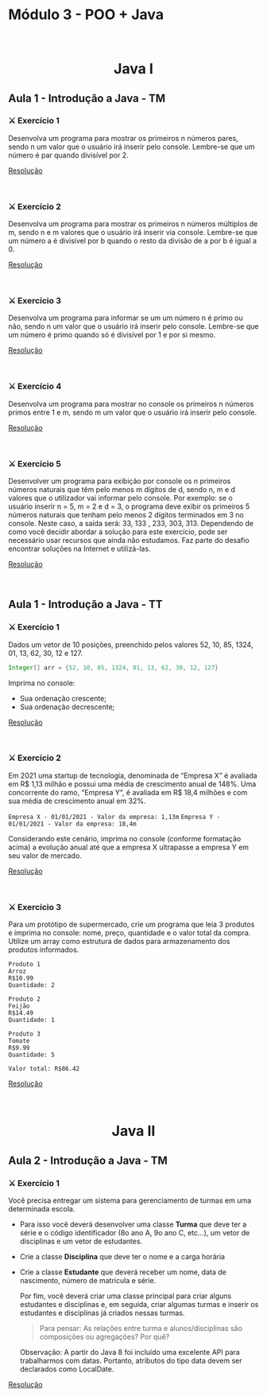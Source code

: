 # Módulo 3 - POO + Java

<br>

<h1 align="center">Java I</h1>

## Aula 1 - Introdução a Java - TM

### ⚔ Exercício 1

Desenvolva um programa para mostrar os primeiros n números pares, sendo n um valor
que o usuário irá inserir pelo console. Lembre-se que um número é par quando divisível por 2.

[Resolução](./src/aula1/Ex1.java)

<br>

### ⚔ Exercício 2

Desenvolva um programa para mostrar os primeiros n números múltiplos de m, sendo n e
m valores que o usuário irá inserir via console. Lembre-se que um número a é divisível por b
quando o resto da divisão de a por b é igual a 0.

[Resolução](./src/aula1/Ex2.java)

<br>

### ⚔ Exercício 3

Desenvolva um programa para informar se um um número n é primo ou não, sendo n um
valor que o usuário irá inserir pelo console. Lembre-se que um número é primo quando só é
divisível por 1 e por si mesmo.

[Resolução](./src/aula1/Ex3.java)

<br>

### ⚔ Exercício 4

Desenvolva um programa para mostrar no console os primeiros n números primos entre 1
e m, sendo m um valor que o usuário irá inserir pelo console.

[Resolução](./src/aula1/Ex4.java)

<br>

### ⚔ Exercício 5

Desenvolver um programa para exibição por console os n primeiros números naturais que
têm pelo menos m dígitos de d, sendo n, m e d valores que o utilizador vai informar pelo
console.
Por exemplo: se o usuário inserir n = 5, m = 2 e d = 3, o programa deve exibir os primeiros 5
números naturais que tenham pelo menos 2 dígitos terminados em 3 no console. Neste
caso, a saída será: 33, 133 , 233, 303, 313.
Dependendo de como você decidir abordar a solução para este exercício, pode ser
necessário usar recursos que ainda não estudamos. Faz parte do desafio encontrar
soluções na Internet e utilizá-las.

[Resolução](./src/aula1/Ex5.java)

<br>

## Aula 1 - Introdução a Java - TT

### ⚔️ Exercício 1

Dados um vetor de 10 posições, preenchido pelos valores 52, 10, 85, 1324, 01, 13, 62, 30, 12 e 127.

```java
Integer[] arr = {52, 10, 85, 1324, 01, 13, 62, 30, 12, 127}
```

Imprima no console:
 - Sua ordenação crescente;
 - Sua ordenação decrescente;

[Resolução](./src/aula1/Ex6.java)

<br>

### ⚔ Exercício 2

Em 2021 uma startup de tecnologia, denominada de “Empresa X” é avaliada em
R$ 1,13 milhão e possui uma média de crescimento anual de 148%. Uma concorrente do ramo,
“Empresa Y”, é avaliada em R$ 18,4 milhões e com sua média de crescimento anual em 32%.

`Empresa X - 01/01/2021 - Valor da empresa: 1,13m`
`Empresa Y - 01/01/2021 - Valor da empresa: 18,4m`

Considerando este cenário, imprima no console (conforme formatação acima) a evolução anual até que a
empresa X ultrapasse a empresa Y em seu valor de mercado.

[Resolução](./src/aula1/Ex7.java)

<br>

### ⚔ Exercício 3

Para um protótipo de supermercado, crie um programa que leia 3 produtos e
imprima no console: nome, preço, quantidade e o valor total da compra. Utilize um array como
estrutura de dados para armazenamento dos produtos informados.

```
Produto 1
Arroz
R$10.99
Quantidade: 2

Produto 2
Feijão
R$14.49
Quantidade: 1

Produto 3
Tomate
R$9.99
Quantidade: 5

Valor total: R$86.42
```

[Resolução](./src/aula1/Ex8.java)

<br>

<h1 align="center">Java II</h1>

## Aula 2 - Introdução a Java - TM

### ⚔ Exercício 1
Você precisa entregar um sistema para gerenciamento de turmas em uma determinada
escola.

 - Para isso você deverá desenvolver uma classe **Turma** que deve ter a série e o
   código identificador (8o ano A, 9o ano C, etc...), um vetor de disciplinas e um
   vetor de estudantes.
 - Crie a classe **Disciplina** que deve ter o nome e a carga horária
 - Crie a classe **Estudante** que deverá receber um nome, data de nascimento,
   número de matrícula e série.
   

   Por fim, você deverá criar uma classe principal para criar alguns estudantes e
   disciplinas e, em seguida, criar algumas turmas e inserir os estudantes e disciplinas já
   criados nessas turmas.

   > Para pensar: As relações entre turma e alunos/disciplinas são composições ou
   agregações? Por quê?

   Observação: A partir do Java 8 foi incluído uma excelente API para
   trabalharmos com datas. Portanto, atributos do tipo data devem ser
   declarados como LocalDate.
   
[Resolução](./src/aula2/Ex1.java)